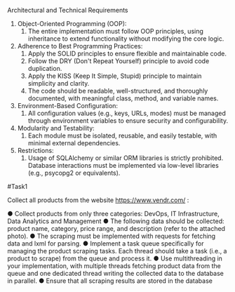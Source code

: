 Architectural and Technical Requirements

1. Object-Oriented Programming (OOP):
    1) The entire implementation must follow OOP principles, using inheritance to extend functionality without modifying the core logic.
2. Adherence to Best Programming Practices:
    1) Apply the SOLID principles to ensure flexible and maintainable code.
    2) Follow the DRY (Don't Repeat Yourself) principle to avoid code duplication.
    3) Apply the KISS (Keep It Simple, Stupid) principle to maintain simplicity and clarity.
    4) The code should be readable, well-structured, and thoroughly documented, with meaningful class, method, and variable names.
3. Environment-Based Configuration:
    1) All configuration values (e.g., keys, URLs, modes) must be managed through environment variables to ensure security and configurability.
4. Modularity and Testability:
    1) Each module must be isolated, reusable, and easily testable, with minimal external dependencies.
5. Restrictions:
    1) Usage of SQLAlchemy or similar ORM libraries is strictly prohibited. Database interactions must be implemented via low-level libraries (e.g., psycopg2 or equivalents).

#Task1

Collect all products from the website https://www.vendr.com/ :

● Collect products from only three categories: DevOps, IT Infrastructure, Data Analytics
and Management
● The following data should be collected: product name, category, price range, and
description (refer to the attached photo).
● The scraping must be implemented with requests for fetching data and lxml for parsing.
● Implement a task queue specifically for managing the product scraping tasks. Each
thread should take a task (i.e., a product to scrape) from the queue and process it.
● Use multithreading in your implementation, with multiple threads fetching product data
from the queue and one dedicated thread writing the collected data to the database in
parallel.
● Ensure that all scraping results are stored in the database
